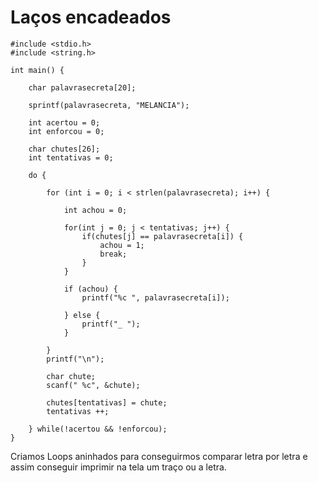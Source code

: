 # Laços encadeados

    #include <stdio.h>
    #include <string.h>

    int main() {

        char palavrasecreta[20];

        sprintf(palavrasecreta, "MELANCIA");

        int acertou = 0;
        int enforcou = 0;

        char chutes[26];
        int tentativas = 0;

        do {

            for (int i = 0; i < strlen(palavrasecreta); i++) {

                int achou = 0;

                for(int j = 0; j < tentativas; j++) {
                    if(chutes[j] == palavrasecreta[i]) {
                        achou = 1;
                        break;
                    }
                }

                if (achou) {
                    printf("%c ", palavrasecreta[i]);

                } else {
                    printf("_ ");
                }

            }
            printf("\n");

            char chute;
            scanf(" %c", &chute);

            chutes[tentativas] = chute;
            tentativas ++;

        } while(!acertou && !enforcou);
    }

Criamos Loops aninhados para conseguirmos comparar letra por letra e assim conseguir imprimir na tela um traço ou a letra.
